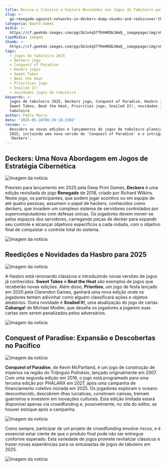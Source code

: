 ```yaml
---
title: Reviva o Clássico e Explore Novidades nos Jogos de Tabuleiro para 2025
slug: >-
  go-renegade-against-networks-in-deckers-dump-skunks-and-rediscover-the-conquest-of-paradise
categoria: Board Games
midia: >-
  https://cf.geekdo-images.com/pgcSbJx4q5TfR4HRQbJWaQ__imagepage/img/v03_0Qywz7U00pDcMLH9OL5sqrQ=/fit-in/900x600/filters:no_upscale():strip_icc()/pic8899511.jpg
tipoMidia: imagem
thumb: >-
  https://cf.geekdo-images.com/pgcSbJx4q5TfR4HRQbJWaQ__imagepage/img/v03_0Qywz7U00pDcMLH9OL5sqrQ=/fit-in/900x600/filters:no_upscale():strip_icc()/pic8899511.jpg
tags:
  - jogos de tabuleiro 2025
  - Deckers jogo
  - Conquest of Paradise
  - Hasbro jogos
  - Sweet Takes
  - Beat the Heat
  - Priorities jogo
  - Snailed It!
  - novidades jogos de tabuleiro
keywords: >-
  jogos de tabuleiro 2025, Deckers jogo, Conquest of Paradise, Hasbro jogos,
  Sweet Takes, Beat the Heat, Priorities jogo, Snailed It!, novidades jogos de
  tabuleiro
author: Pablo Moura
data: '2025-05-28T06:28:18.330Z'
resumo: >-
  Descubra as novas edições e lançamentos de jogos de tabuleiro planejados para
  2025, incluindo uma nova versão de 'Conquest of Paradise' e o intrigante
  'Deckers'.
---
```


## **Deckers: Uma Nova Abordagem em Jogos de Estratégia Cibernética**

![Imagem da notícia](https://cf.geekdo-images.com/QLEPmunZIAutAP0U01lVoA__imagepage/img/0Wz6pdXaYKo8r8G2UGuYvyb5YM4=/fit-in/900x600/filters:no_upscale():strip_icc()/pic4161943.jpg)

Previsto para lançamento em 2025 pela Deep Print Games, **Deckers** é uma edição revisitada do jogo **Renegade** de 2018, criado por Richard Wilkins. Neste jogo, os participantes, que podem jogar sozinhos ou em equipe de até quatro pessoas, assumem o papel de hackers, conhecidos como deckers, que invadem um complexo sistema de servidores controlados por supercomputadores com defesas únicas. Os jogadores devem mover-se pelos espaços dos servidores, carregando peças de decker para expandir seu controle e alcançar objetivos específicos a cada rodada, com o objetivo final de conquistar o controle total do sistema.

![Imagem da notícia](https://cf.geekdo-images.com/Kfl2pJ6G5o61yECoZUGRuw__imagepage/img/jddwj0P8-SC5UKXjSV0iKLyFsaE=/fit-in/900x600/filters:no_upscale():strip_icc()/pic8906543.jpg)

## **Reedições e Novidades da Hasbro para 2025**

![Imagem da notícia](https://cf.geekdo-images.com/cduHa0kmJbJRITQWEwiDAw__imagepage/img/CIEXVfyrfNhd_exkeZ4-xA4mlHs=/fit-in/900x600/filters:no_upscale():strip_icc()/pic8906535.png)

A Hasbro está renovando clássicos e introduzindo novas versões de jogos já conhecidos. **Sweet Takes** e **Beat the Heat** são exemplos de jogos que receberão novas edições. Além disso, **Priorities**, um jogo de festa lançado em 2020 pela Clarendon Games, ganhará uma nova edição onde os jogadores tentam adivinhar como alguém classificará ações e objetos aleatórios. Outra novidade é **Snailed It!**, uma atualização do jogo de cartas **Cabanga!** de Michael Modler, que desafia os jogadores a jogarem suas cartas sem serem penalizados pelos adversários.

![Imagem da notícia](https://cf.geekdo-images.com/GlKxJdmBLeWF9U6dEuT9ow__imagepage/img/OQTPep7fz1iuBniWmx3qy7uwrJc=/fit-in/900x600/filters:no_upscale():strip_icc()/pic8906536.png)

## **Conquest of Paradise: Expansão e Descobertas no Pacífico**

![Imagem da notícia](https://cf.geekdo-images.com/QLJIDGOK7cA1G2SYc0W3eA__imagepage/img/TE4s373fcbmWDKMz8eHwxZuDs4k=/fit-in/900x600/filters:no_upscale():strip_icc()/pic8906537.png)

**Conquest of Paradise**, de Kevin McPartland, é um jogo de construção de impérios na região do Triângulo Polinésio, lançado originalmente em 2007. Com uma segunda edição em 2016, o jogo está programado para uma terceira edição por PHALANX em 2027, após uma campanha de financiamento coletivo iniciada em 2025. Os jogadores exploram o oceano desconhecido, descobrem ilhas lucrativas, constroem canoas, treinam guerreiros e investem em inovações culturais. Esta edição limitada estará disponível apenas via crowdfunding e, possivelmente, no site do editor, se houver estoque após a campanha.

![Imagem da notícia](https://cf.geekdo-images.com/KU_cmvfWbQJxq-D9AZjVXA__imagepage/img/hC5IKdDgzcAC6NBhvrEzje7Xw5c=/fit-in/900x600/filters:no_upscale():strip_icc()/pic8906521.jpg)

Como sempre, participar de um projeto de crowdfunding envolve riscos, e é essencial estar ciente de que o produto final pode não ser entregue conforme esperado. Esta variedade de jogos promete revitalizar clássicos e trazer novas experiências para os entusiastas de jogos de tabuleiro em 2025.

![Imagem da notícia](https://cf.geekdo-images.com/nbegMNPsex1YXUP6H_cWQA__imagepage/img/G25lsC_k8Vq3oghHUk9vw0Mu1HU=/fit-in/900x600/filters:no_upscale():strip_icc()/pic8906524.jpg)
